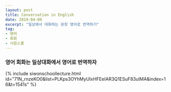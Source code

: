 ```yaml
---
layout: post
title: Conversation in English
date: 2019-04-09
excerpt: "일상에서 대화하는 문장 영어로 번역하기"
tag: 
- 영어
- 회화
- 시원스쿨 
---
```



### 영어 회화는 일상대화에서 영어로 번역하자 

{% include siwonschoollecture.html id="71N_rnzeKO0&list=PLKps3OYhMyUIxHFEeIAR3Q1ESuF83uIMA&index=16&t=1541s" %}

